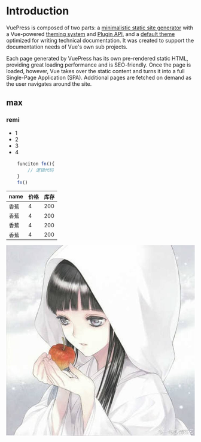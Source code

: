 # Introduction

VuePress is composed of two parts: a [minimalistic static site generator](https://github.com/vuejs/vuepress/tree/master/packages/%40vuepress/core) with a Vue-powered [theming system](https://v1.vuepress.vuejs.org/theme/) and [Plugin API](https://v1.vuepress.vuejs.org/plugin/), and a [default theme](https://v1.vuepress.vuejs.org/theme/default-theme-config.html) optimized for writing technical documentation. It was created to support the documentation needs of Vue's own sub projects.

Each page generated by VuePress has its own pre-rendered static HTML, providing great loading performance and is SEO-friendly. Once the page is loaded, however, Vue takes over the static content and turns it into a full Single-Page Application (SPA). Additional pages are fetched on demand as the user navigates around the site.

## max
### remi 

+ 1
+ 2
+ 3
+ 4

```javascript
    funciton fn(){
        // 逻辑代码
    }   
    fn()

```

 name |  价格  |  库存
 ---- |  ----   |  ----
 香蕉 |    4   |  200
 香蕉 |    4   |  200
 香蕉 |    4   |  200
 香蕉 |    4   |  200
 
 ![avatar](./timg.jpg)